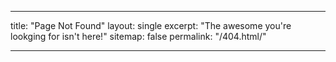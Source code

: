 ___
title: "Page Not Found" 
layout: single
excerpt: "The awesome you're lookging for isn't here!" 
sitemap: false
permalink: "/404.html/"
___ 

<script type="text/javascript">
  var GOOG_FIXURL_LANG = 'en';
  var GOOG_FIXURL_SITE = '{{ site.url }}'
</script>
<script type="text/javascript"
  src="//linkhelp.clients.google.com/tbproxy/lh/wm/fixurl.js">
</script>
